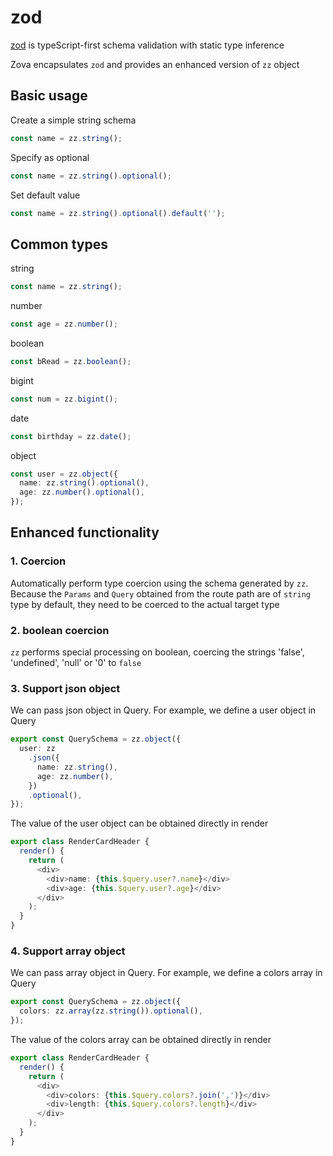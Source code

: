 # zod

[zod](https://zod.dev) is typeScript-first schema validation with static type inference

Zova encapsulates `zod` and provides an enhanced version of `zz` object

## Basic usage

Create a simple string schema

```typescript
const name = zz.string();
```

Specify as optional

```typescript
const name = zz.string().optional();
```

Set default value

```typescript
const name = zz.string().optional().default('');
```

## Common types

string

```typescript
const name = zz.string();
```

number

```typescript
const age = zz.number();
```

boolean

```typescript
const bRead = zz.boolean();
```

bigint

```typescript
const num = zz.bigint();
```

date

```typescript
const birthday = zz.date();
```

object

```typescript
const user = zz.object({
  name: zz.string().optional(),
  age: zz.number().optional(),
});
```

## Enhanced functionality

### 1. Coercion

Automatically perform type coercion using the schema generated by `zz`. Because the `Params` and `Query` obtained from the route path are of `string` type by default, they need to be coerced to the actual target type

### 2. boolean coercion

`zz` performs special processing on boolean, coercing the strings 'false', 'undefined', 'null' or '0' to `false`

### 3. Support json object

We can pass json object in Query. For example, we define a user object in Query

```typescript
export const QuerySchema = zz.object({
  user: zz
    .json({
      name: zz.string(),
      age: zz.number(),
    })
    .optional(),
});
```

The value of the user object can be obtained directly in render

```typescript
export class RenderCardHeader {
  render() {
    return (
      <div>
        <div>name: {this.$query.user?.name}</div>
        <div>age: {this.$query.user?.age}</div>
      </div>
    );
  }
}
```

### 4. Support array object

We can pass array object in Query. For example, we define a colors array in Query

```typescript
export const QuerySchema = zz.object({
  colors: zz.array(zz.string()).optional(),
});
```

The value of the colors array can be obtained directly in render

```typescript
export class RenderCardHeader {
  render() {
    return (
      <div>
        <div>colors: {this.$query.colors?.join(',')}</div>
        <div>length: {this.$query.colors?.length}</div>
      </div>
    );
  }
}
```

